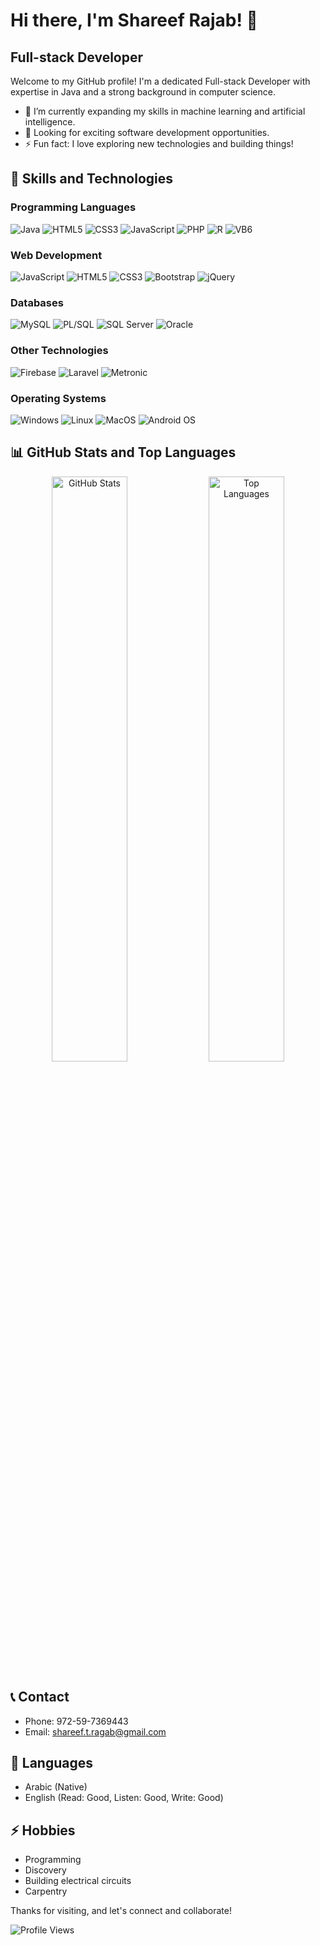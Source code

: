<!-- Introduction -->
# Hi there, I'm Shareef Rajab! 👋
## Full-stack Developer

Welcome to my GitHub profile! I'm a dedicated Full-stack Developer with expertise in Java and a strong background in computer science.

- 🌱 I’m currently expanding my skills in machine learning and artificial intelligence.
- 💼 Looking for exciting software development opportunities.
- ⚡ Fun fact: I love exploring new technologies and building things!

<!-- Skills and Technologies -->
## 🚀 Skills and Technologies

### Programming Languages
![Java](https://img.shields.io/badge/Java-Expert-red?logo=java&logoColor=white&style=for-the-badge)
![HTML5](https://img.shields.io/badge/HTML5-Expert-orange?logo=html5&logoColor=white&style=for-the-badge)
![CSS3](https://img.shields.io/badge/CSS3-Expert-blue?logo=css3&logoColor=white&style=for-the-badge)
![JavaScript](https://img.shields.io/badge/JavaScript-Expert-yellow?logo=javascript&logoColor=white&style=for-the-badge)
![PHP](https://img.shields.io/badge/PHP-Intermediate-blue?logo=php&logoColor=white&style=for-the-badge)
![R](https://img.shields.io/badge/R-Intermediate-green?logo=r&logoColor=white&style=for-the-badge)
![VB6](https://img.shields.io/badge/VB6-Beginner-lightgrey?logo=visual-studio&logoColor=white&style=for-the-badge)

### Web Development
![JavaScript](https://img.shields.io/badge/JavaScript-Expert-yellow?logo=javascript&logoColor=white&style=for-the-badge)
![HTML5](https://img.shields.io/badge/HTML5-Expert-orange?logo=html5&logoColor=white&style=for-the-badge)
![CSS3](https://img.shields.io/badge/CSS3-Expert-blue?logo=css3&logoColor=white&style=for-the-badge)
![Bootstrap](https://img.shields.io/badge/Bootstrap-Expert-purple?logo=bootstrap&logoColor=white&style=for-the-badge)
![jQuery](https://img.shields.io/badge/jQuery-Expert-green?logo=jquery&logoColor=white&style=for-the-badge)

### Databases
![MySQL](https://img.shields.io/badge/MySQL-Expert-blue?logo=mysql&logoColor=white&style=for-the-badge)
![PL/SQL](https://img.shields.io/badge/PL%2FSQL-Intermediate-yellow?logo=oracle&logoColor=white&style=for-the-badge)
![SQL Server](https://img.shields.io/badge/SQL%20Server-Intermediate-blue?logo=microsoft-sql-server&logoColor=white&style=for-the-badge)
![Oracle](https://img.shields.io/badge/Oracle-Expert-red?logo=oracle&logoColor=white&style=for-the-badge)

### Other Technologies
![Firebase](https://img.shields.io/badge/Firebase-Intermediate-orange?logo=firebase&logoColor=white&style=for-the-badge)
![Laravel](https://img.shields.io/badge/Laravel-Expert-red?logo=laravel&logoColor=white&style=for-the-badge)
![Metronic](https://img.shields.io/badge/Metronic-Expert-purple?logo=metronic&logoColor=white&style=for-the-badge)

### Operating Systems
![Windows](https://img.shields.io/badge/Windows-Expert-blue?logo=windows&logoColor=white&style=for-the-badge)
![Linux](https://img.shields.io/badge/Linux-Intermediate-green?logo=linux&logoColor=white&style=for-the-badge)
![MacOS](https://img.shields.io/badge/MacOS-Intermediate-lightgrey?logo=apple&logoColor=white&style=for-the-badge)
![Android OS](https://img.shields.io/badge/Android%20OS-Intermediate-green?logo=android&logoColor=white&style=for-the-badge)

<!-- GitHub Stats and Top Languages -->
## 📊 GitHub Stats and Top Languages
<div align="center">
  <img src="https://github-readme-stats.vercel.app/api?username=shareef-ragab&show_icons=true&theme=radical&include_all_commits=true&count_private=true&custom_title=GitHub%20Stats" alt="GitHub Stats" width="49%">
  <img src="https://github-readme-stats.vercel.app/api/top-langs/?username=shareef-ragab&layout=compact&theme=radical" alt="Top Languages" width="49%">
</div>

<!-- Contact Information -->
## 📞 Contact
- Phone: 972-59-7369443
- Email: shareef.t.ragab@gmail.com

<!-- Languages -->
## 💬 Languages
- Arabic (Native)
- English (Read: Good, Listen: Good, Write: Good)

<!-- Hobbies -->
## ⚡ Hobbies
- Programming
- Discovery
- Building electrical circuits
- Carpentry

Thanks for visiting, and let's connect and collaborate!

![Profile Views](https://komarev.com/ghpvc/?username=shareef-ragab&color=brightgreen)
